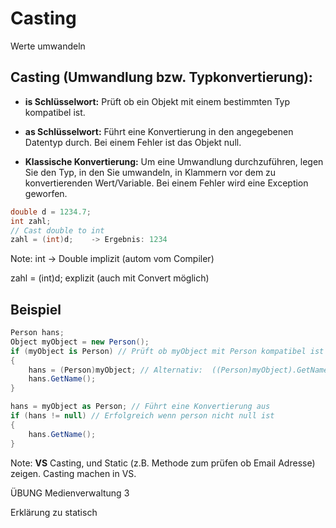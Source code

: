 # Casting

Werte umwandeln


<!-- .slide: class="left" -->
## Casting (Umwandlung bzw. Typkonvertierung):

* **is Schlüsselwort:** Prüft ob ein Objekt mit einem bestimmten Typ kompatibel ist.

* **as Schlüsselwort:** Führt eine Konvertierung in den angegebenen Datentyp durch. Bei einem Fehler ist das Objekt null.

* **Klassische Konvertierung:** Um eine Umwandlung durchzuführen, legen Sie den Typ, in den Sie umwandeln, in Klammern vor dem zu konvertierenden Wert/Variable. Bei einem Fehler wird eine Exception geworfen.

```csharp
double d = 1234.7;
int zahl;
// Cast double to int
zahl = (int)d;    -> Ergebnis: 1234
```

Note:
int -> Double implizit (autom vom Compiler)

zahl = (int)d; explizit (auch mit Convert möglich)


<!-- .slide: class="left" -->
## Beispiel

```csharp
Person hans;
Object myObject = new Person();
if (myObject is Person) // Prüft ob myObject mit Person kompatibel ist
{
    hans = (Person)myObject; // Alternativ:  ((Person)myObject).GetName();
    hans.GetName();
}

```

```csharp
hans = myObject as Person; // Führt eine Konvertierung aus
if (hans != null) // Erfolgreich wenn person nicht null ist
{
    hans.GetName();
}
```

Note: **VS** Casting, und Static (z.B. Methode zum prüfen ob Email Adresse) zeigen. Casting machen in VS.

ÜBUNG Medienverwaltung 3

Erklärung zu statisch
